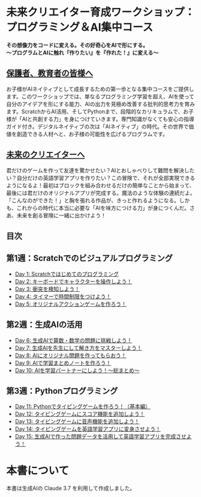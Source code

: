 # 未来クリエイター育成ワークショップ：プログラミング＆AI集中コース

**その想像力をコードに変える。その好奇心をAIで形にする。**  
**〜プログラムとAIに触れ『作りたい』を『作れた！』に変える〜**

## [保護者、教育者の皆様へ](https://github.com/t2k2pp/KidsWorkshop/blob/main/1.WorkshopGuide_ParentsAndInstructors.md)
お子様がAIネイティブとして成長するための第一歩となる集中コースをご提供します。このワークショップでは、単なるプログラミング学習を超え、AIを使って自分のアイデアを形にする能力、AIの出力を見極め改善する批判的思考力を育みます。ScratchからAI活用、そしてPythonまで、段階的なカリキュラムで、お子様が「AIと共創する力」を身につけていきます。専門知識がなくても安心の指導ガイド付き。デジタルネイティブの次は「AIネイティブ」の時代。その世界で価値を創造できる人材へと、お子様の可能性を広げるプログラムです。

## [未来のクリエイターへ](https://github.com/t2k2pp/KidsWorkshop/blob/main/0.WorkshopGuide_Kids.md)
君だけのゲームを作って友達を驚かせたい？AIとおしゃべりして難問を解決したい？自分だけの英語学習アプリを作りたい？この冒険で、それが全部実現できるようになるよ！最初はブロックを組み合わせるだけの簡単なことから始まって、最後には君だけのオリジナルアプリが完成する。魔法のような体験の連続だよ。「こんなのができた！」と胸を張れる作品が、きっと作れるようになる。しかも、これからの時代に本当に必要な「AIを味方につける力」が身につくんだ。さあ、未来を創る冒険に一緒に出かけよう！


## 目次

## 第1週：Scratchでのビジュアルプログラミング
- [Day 1: Scratchではじめてのプログラミング](https://github.com/t2k2pp/KidsWorkshop/blob/main/day01-scratch-guide.md)
- [Day 2: キーボードでキャラクターを操作しよう！](https://github.com/t2k2pp/KidsWorkshop/blob/main/day02-scratch-guide.md)
- [Day 3: 衝突を検知しよう！](https://github.com/t2k2pp/KidsWorkshop/blob/main/day03-scratch-guide.md)
- [Day 4: タイマーで時間制限をつけよう！](https://github.com/t2k2pp/KidsWorkshop/blob/main/day04-scratch-guide.md)
- [Day 5: オリジナルアクションゲームを作ろう！](https://github.com/t2k2pp/KidsWorkshop/blob/main/day05-scratch-guide.md)

## 第2週：生成AIの活用
- [Day 6: 生成AIで算数・数学の問題に挑戦しよう！](https://github.com/t2k2pp/KidsWorkshop/blob/main/day06-ai-guide.md)
- [Day 7: 生成AIを先生にして解き方をマスターしよう！](https://github.com/t2k2pp/KidsWorkshop/blob/main/day07-ai-guide.md)
- [Day 8: AIにオリジナル問題を作ってもらおう！](https://github.com/t2k2pp/KidsWorkshop/blob/main/day08-ai-guide.md)
- [Day 9: AIで学習まとめノートを作ろう！](https://github.com/t2k2pp/KidsWorkshop/blob/main/day09-ai-guide.md)
- [Day 10: AIを学習パートナーにしよう！〜総まとめ〜](https://github.com/t2k2pp/KidsWorkshop/blob/main/day10-ai-guide.md)

## 第3週：Pythonプログラミング
- [Day 11: Pythonでタイピングゲームを作ろう！（基本編）](https://github.com/t2k2pp/KidsWorkshop/blob/main/day11-python-guide.md)
- [Day 12: タイピングゲームにスコア機能を追加しよう！](https://github.com/t2k2pp/KidsWorkshop/blob/main/day12-python-guide.md)
- [Day 13: タイピングゲームに音声機能を追加しよう！](https://github.com/t2k2pp/KidsWorkshop/blob/main/day13-python-guide.md)
- [Day 14: タイピングゲームを英語学習アプリに変身させよう！](https://github.com/t2k2pp/KidsWorkshop/blob/main/day14-python-guide.md)
- [Day 15: 生成AIで作った問題データを活用して英語学習アプリを完成させよう！](https://github.com/t2k2pp/KidsWorkshop/blob/main/day15-python-guide.md)

  
# 本書について

本書は生成AIの Claude 3.7 を利用して作成しました。
